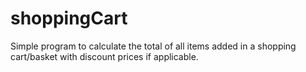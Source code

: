 # shoppingCart
Simple program to calculate the total of all items added in a shopping cart/basket with discount prices if applicable.
